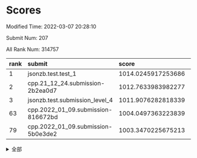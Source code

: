 # Scores

Modified Time: 2022-03-07 20:28:10

Submit Num: 207

All Rank Num: 314757

| rank |               submit               |       score        |       sigma        | pk_num |
| :--- | :--------------------------------- | :----------------- | :----------------- | :----- |
| 1    | jsonzb.test.test_1                 | 1014.0245917253686 | 0.8448552821352278 | 6080   |
| 2    | cpp.21_12_24.submission-2b2ea0d7   | 1012.7633983982277 | 0.8063043122903535 | 6082   |
| 3    | jsonzb.test.submission_level_4     | 1011.9076282818339 | 0.799130779652518  | 6084   |
| 63   | cpp.2022_01_09.submission-816672bd | 1004.0497363223839 | 0.7289532365456802 | 6084   |
| 79   | cpp.2022_01_09.submission-5b0e3de2 | 1003.3470225675213 | 0.7037628481845465 | 6091   |


<details>
<summary>全部</summary>

| rank |                 submit                 |       score        |       sigma        | pk_num |
| :--- | :------------------------------------- | :----------------- | :----------------- | :----- |
| 1    | jsonzb.test.test_1                     | 1014.0245917253686 | 0.8448552821352278 | 6080   |
| 2    | cpp.21_12_24.submission-2b2ea0d7       | 1012.7633983982277 | 0.8063043122903535 | 6082   |
| 3    | jsonzb.test.submission_level_4         | 1011.9076282818339 | 0.799130779652518  | 6084   |
| 4    | gobigger.level_3.submission_level_3_19 | 1011.2979821140066 | 0.7737382903686582 | 6088   |
| 5    | gobigger.level_3.submission_level_3_44 | 1011.2357185076869 | 0.7735739549474767 | 6087   |
| 6    | gobigger.level_3.submission_level_3_42 | 1011.2133267193755 | 0.7792215763834661 | 6079   |
| 7    | gobigger.level_3.submission_level_3_38 | 1010.9960038455815 | 0.7706080909247838 | 6082   |
| 8    | gobigger.level_3.submission_level_3_10 | 1010.9178157894316 | 0.7700113904318446 | 6078   |
| 9    | gobigger.level_3.submission_level_3_13 | 1010.8645624166508 | 0.7736064431925649 | 6083   |
| 10   | gobigger.level_3.submission_level_3_16 | 1010.7688287068473 | 0.7784274738518696 | 6082   |
| 11   | gobigger.level_3.submission_level_3_31 | 1010.6476217520984 | 0.7689377842853914 | 6079   |
| 12   | gobigger.level_3.submission_level_3_11 | 1010.6144860345023 | 0.7898225962079198 | 6082   |
| 13   | gobigger.level_3.submission_level_3_4  | 1010.6093285925158 | 0.7809365726286593 | 6080   |
| 14   | gobigger.level_3.submission_level_3_36 | 1010.5981956579377 | 0.7525440648701969 | 6086   |
| 15   | gobigger.level_3.submission_level_3_43 | 1010.5783133470954 | 0.7708163840727489 | 6084   |
| 16   | gobigger.level_3.submission_level_3_49 | 1010.5734966702415 | 0.7415903473160217 | 6086   |
| 17   | gobigger.level_3.submission_level_3_39 | 1010.5650102187075 | 0.755388876649267  | 6082   |
| 18   | gobigger.level_3.submission_level_3_22 | 1010.4023831000795 | 0.7674545233609671 | 6082   |
| 19   | gobigger.level_3.submission_level_3_41 | 1010.3219151946861 | 0.7783937010038001 | 6085   |
| 20   | gobigger.level_3.submission_level_3_6  | 1010.2841861825578 | 0.7473932408891961 | 6084   |
| 21   | gobigger.level_3.submission_level_3_30 | 1010.1725593776647 | 0.7577303044717315 | 6080   |
| 22   | gobigger.level_3.submission_level_3_7  | 1010.1725148040813 | 0.77490510358008   | 6083   |
| 23   | gobigger.level_3.submission_level_3_46 | 1010.0942669672211 | 0.7686831640312161 | 6079   |
| 24   | gobigger.level_3.submission_level_3_17 | 1010.0568559822328 | 0.7555321338051743 | 6080   |
| 25   | gobigger.level_3.submission_level_3_18 | 1010.0238265765378 | 0.7655580687795488 | 6082   |
| 26   | gobigger.level_3.submission_level_3_14 | 1009.9295307383865 | 0.7769190856149312 | 6076   |
| 27   | gobigger.level_3.submission_level_3_24 | 1009.9044198428553 | 0.7628512871243865 | 6083   |
| 28   | gobigger.level_3.submission_level_3_47 | 1009.8827613279273 | 0.7803552978967708 | 6087   |
| 29   | gobigger.level_3.submission_level_3_21 | 1009.8712121303319 | 0.7870578559205632 | 6080   |
| 30   | gobigger.level_3.submission_level_3_23 | 1009.8296793320623 | 0.7377051340877715 | 6084   |
| 31   | gobigger.level_3.submission_level_3_1  | 1009.6742166580942 | 0.7530768025148341 | 6085   |
| 32   | gobigger.level_3.submission_level_3_2  | 1009.5194489785159 | 0.748469096990282  | 6084   |
| 33   | gobigger.level_3.submission_level_3_26 | 1009.5002579250518 | 0.7551119712933868 | 6081   |
| 34   | gobigger.level_3.submission_level_3_3  | 1009.323898682693  | 0.7380500647752244 | 6078   |
| 35   | gobigger.level_3.submission_level_3_48 | 1009.2969541441668 | 0.7334831678632555 | 6078   |
| 36   | gobigger.level_3.submission_level_3_40 | 1009.2739158681488 | 0.7320087313845843 | 6088   |
| 37   | gobigger.level_3.submission_level_3_33 | 1009.2070570931421 | 0.7199614767894823 | 6080   |
| 38   | gobigger.level_3.submission_level_3_37 | 1009.194327275983  | 0.7528880382080798 | 6084   |
| 39   | gobigger.level_3.submission_level_3_8  | 1009.110381411867  | 0.7579208102184644 | 6082   |
| 40   | gobigger.level_3.submission_level_3_32 | 1009.0992634899425 | 0.7370314008853338 | 6081   |
| 41   | gobigger.level_3.submission_level_3_28 | 1009.0783801184892 | 0.7473915805739351 | 6081   |
| 42   | gobigger.level_3.submission_level_3_34 | 1009.0738873694528 | 0.7424684506344666 | 6081   |
| 43   | gobigger.level_3.submission_level_3_20 | 1009.0660785469212 | 0.7584561283299553 | 6083   |
| 44   | gobigger.level_3.submission_level_3_29 | 1008.9736703494359 | 0.7426848008634933 | 6082   |
| 45   | gobigger.level_3.submission_level_3_5  | 1008.9341839138376 | 0.747180689156517  | 6084   |
| 46   | gobigger.level_3.submission_level_3_27 | 1008.914684892899  | 0.7564670727147271 | 6083   |
| 47   | gobigger.level_3.submission_level_3_9  | 1008.8008288359989 | 0.7555168440379824 | 6081   |
| 48   | gobigger.level_3.submission_level_3_0  | 1008.7669496935027 | 0.7439385206513361 | 6081   |
| 49   | gobigger.level_3.submission_level_3_15 | 1008.7555298486974 | 0.767146409417209  | 6078   |
| 50   | gobigger.level_3.submission_level_3_35 | 1008.6628867402462 | 0.7517390696349375 | 6082   |
| 51   | gobigger.level_3.submission_level_3_12 | 1008.6500951475867 | 0.7572965494825855 | 6081   |
| 52   | gobigger.level_3.submission_level_3_45 | 1008.4928094041915 | 0.7491834409368396 | 6080   |
| 53   | gobigger.level_3.submission_level_3_25 | 1008.1700116671054 | 0.7430665586629502 | 6081   |
| 54   | gobigger.level_1.submission_level_1_39 | 1005.3979425375901 | 0.7235968924443982 | 6084   |
| 55   | gobigger.level_1.submission_level_1_36 | 1004.4772395338384 | 0.7173597912698039 | 6083   |
| 56   | gobigger.level_1.submission_level_1_18 | 1004.2714588447132 | 0.7185468400949242 | 6083   |
| 57   | gobigger.level_1.submission_level_1_40 | 1004.2200253425782 | 0.716710040137901  | 6087   |
| 58   | gobigger.level_1.submission_level_1_34 | 1004.1716384746602 | 0.7037638110294244 | 6082   |
| 59   | gobigger.level_1.submission_level_1_27 | 1004.1504521374306 | 0.7170811405272922 | 6088   |
| 60   | gobigger.level_1.submission_level_1_32 | 1004.123127642525  | 0.7153209411547622 | 6078   |
| 61   | gobigger.level_1.submission_level_1_47 | 1004.0676623529174 | 0.7119207012163177 | 6082   |
| 62   | gobigger.level_1.submission_level_1_29 | 1004.0626140557038 | 0.7243881264299866 | 6082   |
| 63   | cpp.2022_01_09.submission-816672bd     | 1004.0497363223839 | 0.7289532365456802 | 6084   |
| 64   | gobigger.level_1.submission_level_1_42 | 1003.9503214228804 | 0.7059732435337743 | 6081   |
| 65   | gobigger.level_1.submission_level_1_44 | 1003.9378709265194 | 0.7048227902726837 | 6087   |
| 66   | gobigger.level_1.submission_level_1_22 | 1003.9352514889462 | 0.7099575775891861 | 6080   |
| 67   | gobigger.level_1.submission_level_1_38 | 1003.8906704067067 | 0.7244452354940222 | 6082   |
| 68   | gobigger.level_1.submission_level_1_21 | 1003.8329617500837 | 0.7137591735827051 | 6081   |
| 69   | gobigger.level_1.submission_level_1_19 | 1003.7188001602092 | 0.7215576989005971 | 6082   |
| 70   | gobigger.level_1.submission_level_1_26 | 1003.6812310278533 | 0.7171753780938863 | 6084   |
| 71   | gobigger.level_1.submission_level_1_41 | 1003.6679004397055 | 0.7123714493771606 | 6081   |
| 72   | gobigger.level_1.submission_level_1_45 | 1003.6507556070236 | 0.7225870688539906 | 6084   |
| 73   | gobigger.level_1.submission_level_1_10 | 1003.5702528698685 | 0.7102695211374358 | 6081   |
| 74   | gobigger.level_1.submission_level_1_4  | 1003.5592431119682 | 0.7202931185337119 | 6085   |
| 75   | gobigger.level_1.submission_level_1_20 | 1003.4793889781982 | 0.7133340210183265 | 6087   |
| 76   | gobigger.level_1.submission_level_1_0  | 1003.4225630290716 | 0.7134600600809307 | 6081   |
| 77   | gobigger.level_1.submission_level_1_24 | 1003.3941679704589 | 0.7112353921827017 | 6078   |
| 78   | gobigger.level_1.submission_level_1_12 | 1003.384302914546  | 0.7078429686773331 | 6083   |
| 79   | cpp.2022_01_09.submission-5b0e3de2     | 1003.3470225675213 | 0.7037628481845465 | 6091   |
| 80   | gobigger.level_1.submission_level_1_5  | 1003.3415368317346 | 0.7224157423801136 | 6087   |
| 81   | gobigger.level_1.submission_level_1_49 | 1003.3193397056918 | 0.7198842587465611 | 6085   |
| 82   | gobigger.level_1.submission_level_1_23 | 1003.165343394854  | 0.714803630850961  | 6082   |
| 83   | gobigger.level_1.submission_level_1_3  | 1003.1398642677564 | 0.7150345195164199 | 6084   |
| 84   | gobigger.level_1.submission_level_1_14 | 1003.0700140620884 | 0.7175679024430105 | 6083   |
| 85   | gobigger.level_1.submission_level_1_30 | 1003.0278071496298 | 0.7085456633813279 | 6084   |
| 86   | gobigger.level_1.submission_level_1_13 | 1003.0150639476092 | 0.7139174917727815 | 6079   |
| 87   | gobigger.level_1.submission_level_1_1  | 1002.9548382992241 | 0.7186367694117157 | 6081   |
| 88   | gobigger.level_1.submission_level_1_17 | 1002.9511898414135 | 0.7147006104578265 | 6078   |
| 89   | gobigger.level_1.submission_level_1_37 | 1002.8836464590034 | 0.7158985758056506 | 6082   |
| 90   | gobigger.level_1.submission_level_1_9  | 1002.8389322306476 | 0.7165858067383433 | 6083   |
| 91   | gobigger.level_1.submission_level_1_2  | 1002.7959305318775 | 0.7124456811108381 | 6073   |
| 92   | gobigger.level_1.submission_level_1_48 | 1002.7825751744116 | 0.7168640845569912 | 6080   |
| 93   | gobigger.level_1.submission_level_1_33 | 1002.7285855763264 | 0.7176953423341217 | 6084   |
| 94   | gobigger.level_1.submission_level_1_31 | 1002.6875994953627 | 0.7152444749735976 | 6079   |
| 95   | gobigger.level_1.submission_level_1_46 | 1002.6701462572577 | 0.7203411208645154 | 6081   |
| 96   | gobigger.level_1.submission_level_1_25 | 1002.6411744700821 | 0.7216174378946828 | 6083   |
| 97   | gobigger.level_1.submission_level_1_8  | 1002.6349685497586 | 0.7157904888540217 | 6083   |
| 98   | gobigger.level_1.submission_level_1_28 | 1002.5752992841102 | 0.7122332512291039 | 6086   |
| 99   | gobigger.level_1.submission_level_1_11 | 1002.5086284001519 | 0.7109575331698077 | 6078   |
| 100  | gobigger.level_1.submission_level_1_15 | 1002.4921519620455 | 0.7079646495812272 | 6084   |
| 101  | gobigger.level_1.submission_level_1_7  | 1002.4876433103714 | 0.713090670186422  | 6080   |
| 102  | gobigger.level_1.submission_level_1_43 | 1002.46968512939   | 0.7209326658667867 | 6084   |
| 103  | gobigger.level_1.submission_level_1_6  | 1002.4120438407658 | 0.7130805225807957 | 6081   |
| 104  | gobigger.level_1.submission_level_1_16 | 1001.7258740176284 | 0.7140636318975977 | 6082   |
| 105  | gobigger.level_1.submission_level_1_35 | 1001.7208603038482 | 0.7082190382559975 | 6084   |
| 106  | gobigger.random.submission_random_18   | 997.5087750810569  | 0.7060628561834182 | 6082   |
| 107  | gobigger.random.submission_random_0    | 997.4500054347275  | 0.6991230359889337 | 6084   |
| 108  | gobigger.random.submission_random_26   | 997.1972254738145  | 0.70127584413717   | 6083   |
| 109  | gobigger.random.submission_random_30   | 997.016839016667   | 0.6961054224939243 | 6082   |
| 110  | gobigger.random.submission_random_28   | 996.8278332387983  | 0.6938600933093528 | 6082   |
| 111  | gobigger.random.submission_random_1    | 996.6477849771237  | 0.7044019678569089 | 6083   |
| 112  | gobigger.random.submission_random_41   | 996.640521098329   | 0.6970693875516911 | 6083   |
| 113  | gobigger.random.submission_random_32   | 996.611015043887   | 0.7101659130124027 | 6081   |
| 114  | gobigger.random.submission_random_13   | 996.5458831907782  | 0.7125251330657593 | 6085   |
| 115  | gobigger.random.submission_random_8    | 996.524202610678   | 0.7139929952074171 | 6082   |
| 116  | gobigger.random.submission_random_9    | 996.5066718892157  | 0.7141830056911134 | 6085   |
| 117  | gobigger.random.submission_random_17   | 996.4999388097415  | 0.7121139789901726 | 6081   |
| 118  | gobigger.random.submission_random_42   | 996.4411889328491  | 0.6947259849716673 | 6083   |
| 119  | gobigger.random.submission_random_49   | 996.4362438735146  | 0.7094698671812605 | 6079   |
| 120  | gobigger.random.submission_random_21   | 996.3815839484489  | 0.7064303697478886 | 6080   |
| 121  | gobigger.random.submission_random_36   | 996.3526443383619  | 0.7005199218724381 | 6077   |
| 122  | gobigger.random.submission_random_22   | 996.3430036141966  | 0.7144451165454665 | 6078   |
| 123  | gobigger.random.submission_random_7    | 996.3291289253544  | 0.723108965626707  | 6082   |
| 124  | gobigger.random.submission_random_5    | 996.3236398714429  | 0.7055549537476251 | 6079   |
| 125  | gobigger.random.submission_random_31   | 996.2795465036061  | 0.7040602719451771 | 6088   |
| 126  | gobigger.random.submission_random_16   | 996.2739225873804  | 0.71856595529679   | 6082   |
| 127  | gobigger.random.submission_random_20   | 996.2331275057594  | 0.7053779195953758 | 6081   |
| 128  | gobigger.random.submission_random_46   | 996.1644126039195  | 0.7135970206538711 | 6084   |
| 129  | gobigger.random.submission_random_29   | 996.1099464265683  | 0.7020011253541419 | 6080   |
| 130  | gobigger.random.submission_random_47   | 995.9963159989305  | 0.7259016756399741 | 6083   |
| 131  | gobigger.random.submission_random_37   | 995.9662880036104  | 0.7158132337594495 | 6078   |
| 132  | gobigger.random.submission_random_6    | 995.9633123955103  | 0.701021542292332  | 6081   |
| 133  | gobigger.random.submission_random_40   | 995.9415833968428  | 0.7340031782042078 | 6078   |
| 134  | gobigger.random.submission_random_11   | 995.916901313794   | 0.7071810412473089 | 6087   |
| 135  | gobigger.random.submission_random_23   | 995.9023699075349  | 0.7151695532508513 | 6085   |
| 136  | gobigger.random.submission_random_4    | 995.8900846713518  | 0.7142153287513789 | 6087   |
| 137  | gobigger.random.submission_random_14   | 995.8750258989468  | 0.7016318617482749 | 6082   |
| 138  | gobigger.random.submission_random_10   | 995.8246607749792  | 0.7083349126296905 | 6083   |
| 139  | gobigger.random.submission_random_34   | 995.7891674242326  | 0.7032582313911564 | 6077   |
| 140  | gobigger.random.submission_random_3    | 995.7797671573371  | 0.6978494996399123 | 6083   |
| 141  | gobigger.random.submission_random_44   | 995.7421389075803  | 0.7206227771993952 | 6082   |
| 142  | gobigger.random.submission_random_38   | 995.7262737086621  | 0.7059519513036505 | 6078   |
| 143  | gobigger.random.submission_random_39   | 995.6955295521004  | 0.7201731189944282 | 6079   |
| 144  | gobigger.random.submission_random_48   | 995.5515907328617  | 0.702890799949168  | 6077   |
| 145  | gobigger.random.submission_random_33   | 995.549653553338   | 0.7125502868074273 | 6076   |
| 146  | gobigger.random.submission_random_25   | 995.358770326231   | 0.7028097297187238 | 6080   |
| 147  | gobigger.random.submission_random_2    | 995.3566114314921  | 0.7034304641772554 | 6079   |
| 148  | gobigger.random.submission_random_12   | 995.3556728882993  | 0.7100686067657068 | 6084   |
| 149  | gobigger.random.submission_random_24   | 995.301847479157   | 0.7260555404841011 | 6082   |
| 150  | gobigger.random.submission_random_43   | 995.2514139376198  | 0.705130032136364  | 6080   |
| 151  | gobigger.random.submission_random_45   | 995.0955537636545  | 0.7166534282041666 | 6078   |
| 152  | gobigger.random.submission_random_27   | 995.075532619798   | 0.7176604845482222 | 6086   |
| 153  | gobigger.level_2.submission_level_2_32 | 995.0362170738977  | 0.7505436343267488 | 6083   |
| 154  | gobigger.random.submission_random_15   | 994.9611628606596  | 0.7244952247995112 | 6076   |
| 155  | gobigger.random.submission_random_19   | 994.6493167787039  | 0.7281371673794778 | 6077   |
| 156  | gobigger.random.submission_random_35   | 994.3273304650181  | 0.7104637695660391 | 6086   |
| 157  | gobigger.level_2.submission_level_2_7  | 993.9918722715487  | 0.7390672227364705 | 6084   |
| 158  | gobigger.level_2.submission_level_2_23 | 993.8088961660904  | 0.7315187448639978 | 6079   |
| 159  | gobigger.level_2.submission_level_2_25 | 993.7564878751887  | 0.7357960740142125 | 6077   |
| 160  | gobigger.level_2.submission_level_2_43 | 993.6848079590161  | 0.731350390161107  | 6084   |
| 161  | gobigger.level_2.submission_level_2_34 | 993.5861579864227  | 0.7351268354487669 | 6085   |
| 162  | gobigger.level_2.submission_level_2_15 | 993.5697957063654  | 0.7491776178861791 | 6084   |
| 163  | gobigger.level_2.submission_level_2_39 | 993.5166853671125  | 0.7435022388788116 | 6082   |
| 164  | gobigger.level_2.submission_level_2_28 | 993.4977546239793  | 0.7468899273232268 | 6090   |
| 165  | gobigger.level_2.submission_level_2_5  | 993.1120245245858  | 0.7484954103831137 | 6079   |
| 166  | gobigger.level_2.submission_level_2_13 | 993.0001009839991  | 0.7493086005303972 | 6078   |
| 167  | gobigger.level_2.submission_level_2_33 | 992.9709105089487  | 0.7401144663067097 | 6084   |
| 168  | gobigger.level_2.submission_level_2_48 | 992.951064016275   | 0.7470744669418158 | 6084   |
| 169  | gobigger.level_2.submission_level_2_2  | 992.8957192082627  | 0.7506917562089844 | 6082   |
| 170  | gobigger.level_2.submission_level_2_21 | 992.8514163246367  | 0.741163413673208  | 6084   |
| 171  | gobigger.level_2.submission_level_2_11 | 992.7836084703683  | 0.7284702702572806 | 6082   |
| 172  | gobigger.level_2.submission_level_2_18 | 992.7405320186624  | 0.7331691449645864 | 6084   |
| 173  | gobigger.level_2.submission_level_2_42 | 992.7014190340608  | 0.7317959337537685 | 6077   |
| 174  | gobigger.level_2.submission_level_2_30 | 992.657787948506   | 0.7303439550334354 | 6087   |
| 175  | gobigger.level_2.submission_level_2_49 | 992.6031952793172  | 0.739013595836023  | 6084   |
| 176  | gobigger.level_2.submission_level_2_38 | 992.5977731623527  | 0.740280751998673  | 6086   |
| 177  | gobigger.level_2.submission_level_2_3  | 992.5576463555027  | 0.7385769845320171 | 6087   |
| 178  | gobigger.level_2.submission_level_2_4  | 992.4552046181517  | 0.762299851346367  | 6083   |
| 179  | gobigger.level_2.submission_level_2_0  | 992.3309182630029  | 0.7394390404941843 | 6081   |
| 180  | gobigger.level_2.submission_level_2_17 | 992.2815387706282  | 0.7657363740025641 | 6083   |
| 181  | gobigger.level_2.submission_level_2_14 | 992.2248570306148  | 0.7405814255776001 | 6083   |
| 182  | gobigger.level_2.submission_level_2_19 | 992.2115652587802  | 0.7458484728547493 | 6079   |
| 183  | gobigger.level_2.submission_level_2_16 | 992.2019129684793  | 0.7413391877563734 | 6084   |
| 184  | gobigger.level_2.submission_level_2_47 | 992.1487998576587  | 0.7392123443464872 | 6082   |
| 185  | gobigger.level_2.submission_level_2_12 | 992.127603857706   | 0.7567934886229879 | 6081   |
| 186  | gobigger.level_2.submission_level_2_10 | 991.8078660197426  | 0.7332440100665076 | 6086   |
| 187  | gobigger.level_2.submission_level_2_27 | 991.6202196542755  | 0.7423387895545195 | 6085   |
| 188  | gobigger.level_2.submission_level_2_8  | 991.5917572903234  | 0.7419532146183944 | 6081   |
| 189  | gobigger.level_2.submission_level_2_45 | 991.5850154672332  | 0.7448055266758936 | 6083   |
| 190  | gobigger.level_2.submission_level_2_9  | 991.577332818988   | 0.7403397638506685 | 6087   |
| 191  | gobigger.level_2.submission_level_2_22 | 991.4218958688687  | 0.7501376792926424 | 6086   |
| 192  | gobigger.level_2.submission_level_2_37 | 991.3391536457664  | 0.7488894636953646 | 6086   |
| 193  | gobigger.level_2.submission_level_2_36 | 991.3365331074302  | 0.7521147946398523 | 6083   |
| 194  | gobigger.level_2.submission_level_2_44 | 991.3138811706025  | 0.7375150636291867 | 6083   |
| 195  | gobigger.level_2.submission_level_2_20 | 991.1565400201736  | 0.7593899388356234 | 6082   |
| 196  | gobigger.level_2.submission_level_2_26 | 991.14207208399    | 0.7571263453846787 | 6085   |
| 197  | gobigger.level_2.submission_level_2_6  | 991.101016341106   | 0.7813280039863356 | 6085   |
| 198  | gobigger.level_2.submission_level_2_29 | 991.0877789568664  | 0.7556708016216488 | 6084   |
| 199  | gobigger.level_2.submission_level_2_31 | 991.0203078542137  | 0.763195274710495  | 6084   |
| 200  | gobigger.level_2.submission_level_2_24 | 991.0063868363019  | 0.741183490910774  | 6085   |
| 201  | gobigger.level_2.submission_level_2_41 | 990.9836555434177  | 0.7437318333866348 | 6083   |
| 202  | gobigger.level_2.submission_level_2_1  | 990.9575199492389  | 0.7716281434877862 | 6087   |
| 203  | gobigger.level_2.submission_level_2_46 | 990.9555922825638  | 0.7442099608905447 | 6079   |
| 204  | gobigger.level_2.submission_level_2_35 | 990.3167276847705  | 0.7672766092499056 | 6082   |
| 205  | gobigger.level_2.submission_level_2_40 | 990.0630418060495  | 0.7681901438638435 | 6082   |
| 206  | gobigger.none.submission_none_1        | 979.0476923955353  | 1.2666850030515429 | 6082   |
| 207  | gobigger.none.submission_none_0        | 976.7339142518615  | 1.4491376206160809 | 6080   |

</details>